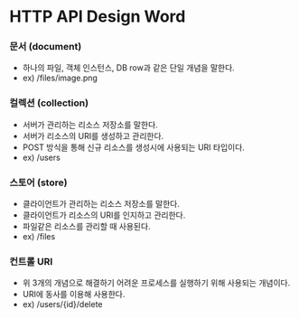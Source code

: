 # HTTP API Design Word

### 문서 (document)

* 하나의 파일, 객체 인스턴스, DB row과 같은 단일 개념을 말한다.
* ex) /files/image.png



### 컬렉션 (collection)

* 서버가 관리하는 리소스 저장소를 말한다.
* 서버가 리소스의 URI를 생성하고 관리한다.
* POST 방식을 통해 신규 리소스를 생성시에 사용되는 URI 타입이다.
* ex) /users



### 스토어 (store)

* 클라이언트가 관리하는 리소스 저장소를 말한다.
* 클라이언트가 리소스의 URI를 인지하고 관리한다.
* 파일같은 리소스를 관리할 때 사용된다.
* ex) /files



### 컨트롤 URI

* 위 3개의 개념으로 해결하기 어려운 프로세스를 실행하기 위해 사용되는 개념이다.
* URI에 동사를 이용해 사용한다.
* ex) /users/{id}/delete
